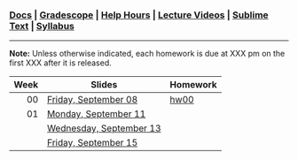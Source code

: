 ### [Docs](https://github.com/james-bern/CS136/wiki) | [Gradescope](https://www.gradescope.com/) | [Help Hours](https://docs.google.com/spreadsheets/d/1RMnAX-a_dZqIZU0KUKtYfLQkDUp_5aErHFWLoeoXJ4Y/edit?usp=sharing) | [Lecture Videos](https://glow.williams.edu/) | [Sublime Text](https://www.sublimetext.com/) | [Syllabus](https://github.com/james-bern/CS136/wiki/Syllabus)

---

**Note:** Unless otherwise indicated, each homework is due at XXX pm on the first XXX after it is released.

|Week|Slides|Homework|
|-:|-|-|
|00| [Friday, September 08]() |[hw00](https://github.com/james-bern/CS136/wiki/hw00)|
|01|  [Monday, September 11]() | |
| |  [Wednesday, September 13]() | |
| |  [Friday, September 15]() | |
